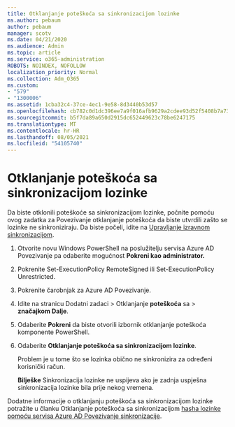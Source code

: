 ```yaml
---
title: Otklanjanje poteškoća sa sinkronizacijom lozinke
ms.author: pebaum
author: pebaum
manager: scotv
ms.date: 04/21/2020
ms.audience: Admin
ms.topic: article
ms.service: o365-administration
ROBOTS: NOINDEX, NOFOLLOW
localization_priority: Normal
ms.collection: Adm_O365
ms.custom:
- "579"
- "1300006"
ms.assetid: 1cba32c4-37ce-4ec1-9e58-8d3440b53d57
ms.openlocfilehash: cb782c0d1dc396ee7a9f016afb9629a2cdee93d52f5408b7a73e576e783ebc0a
ms.sourcegitcommit: b5f7da89a650d2915dc652449623c78be6247175
ms.translationtype: MT
ms.contentlocale: hr-HR
ms.lasthandoff: 08/05/2021
ms.locfileid: "54105740"
---
```

# <a name="troubleshoot-password-synchronization"></a>Otklanjanje poteškoća sa sinkronizacijom lozinke

Da biste otklonili poteškoće sa sinkronizacijom lozinke, počnite pomoću ovog zadatka za Povezivanje otklanjanje poteškoća da biste utvrdili zašto se lozinke ne sinkroniziraju. Da biste počeli, idite na [Upravljanje izravnom sinkronizacijom](https://admin.microsoft.com/AdminPortal/Home#/dirsyncmanagement).  

1. Otvorite novu Windows PowerShell na poslužitelju servisa Azure AD Povezivanje pa odaberite mogućnost **Pokreni kao administrator.**

2. Pokrenite Set-ExecutionPolicy RemoteSigned ili Set-ExecutionPolicy Unrestricted.

3. Pokrenite čarobnjak za Azure AD Povezivanje.

4. Idite na stranicu Dodatni zadaci > Otklanjanje **poteškoća** sa  >  **značajkom Dalje**.

5. Odaberite **Pokreni** da biste otvorili izbornik otklanjanje poteškoća komponente PowerShell.

6. Odaberite **Otklanjanje poteškoća sa sinkronizacijom lozinke**.

    Problem je u tome što se lozinka obično ne sinkronizira za određeni korisnički račun.

    **Bilješke** Sinkronizacija lozinke ne uspijeva ako je zadnja uspješna sinkronizacija lozinke bila prije nekog vremena.

Dodatne informacije o otklanjanju poteškoća sa sinkronizacijom lozinke potražite u članku Otklanjanje poteškoća sa sinkronizacijom [hasha lozinke pomoću servisa Azure AD Povezivanje sinkronizacije](https://docs.microsoft.com/azure/active-directory/hybrid/tshoot-connect-password-hash-synchronization).
